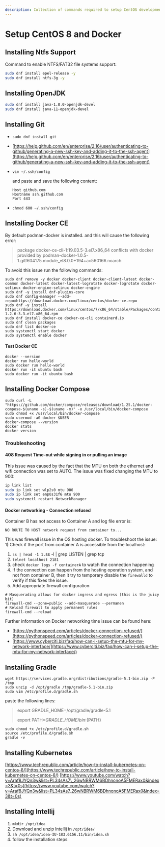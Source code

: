 ```yaml
---
description: Collection of commands required to setup CentOS development environment
---
```


# Setup CentOS 8 and Docker

## Installing Ntfs Support

Command to enable NTFS/FAT32 file systems support: 

```bash
sudo dnf install epel-release -y
sudo dnf install ntfs-3g -y
```

## Installing OpenJDK

```bash
sudo dnf install java-1.8.0-openjdk-devel
sudo dnf install java-11-openjdk-devel
```

## Installing Git

* `sudo dnf install git`
* [https://help.github.com/en/enterprise/2.16/user/authenticating-to-github/generating-a-new-ssh-key-and-adding-it-to-the-ssh-agent](https://help.github.com/en/enterprise/2.16/user/authenticating-to-github/generating-a-new-ssh-key-and-adding-it-to-the-ssh-agent)
* `vim ~/.ssh/config`

  and paste and save the following content:

  ```text
  Host github.com
  Hostname ssh.github.com
  Port 443
  ```

* `chmod 600 ~/.ssh/config`

## Installing Docker CE

By default podman-docker is installed. and this will cause the following error:

> package docker-ce-cli-1:19.03.5-3.el7.x86\_64 conflicts with docker provided by podman-docker-1.0.5-1.gitf604175.module\_el8.0.0+194+ac560166.noarch

To avoid this issue run the following commands:

```text
sudo dnf remove -y docker docker-client docker-client-latest docker-common docker-latest docker-latest-logrotate docker-logrotate docker-selinux docker-engine-selinux docker-engine
sudo dnf -y install dnf-plugins-core
sudo dnf config-manager --add-repo=https://download.docker.com/linux/centos/docker-ce.repo
sudo dnf -y install https://download.docker.com/linux/centos/7/x86_64/stable/Packages/containerd.io-1.2.6-3.3.el7.x86_64.rpm
sudo dnf install docker-ce docker-ce-cli containerd.io
sudo dnf clean packages
sudo dnf list docker-ce
sudo systemctl start docker
sudo systemctl enable docker
```

#### Test Docker CE

```text
docker --version
docker run hello-world
sudo docker run hello-world
docker run -it ubuntu bash
sudo docker run -it ubuntu bash
```

## Installing Docker Compose

```text
sudo curl -L "https://github.com/docker/compose/releases/download/1.25.1/docker-compose-$(uname -s)-$(uname -m)" -o /usr/local/bin/docker-compose
sudo chmod +x /usr/local/bin/docker-compose
sudo usermod -aG docker $USER
docker-compose --version
docker stats
docker version
```

### Troubleshooting

#### 408 Request Time-out while signing in or pulling an image

This issue was caused by the fact that the MTU on both the ethernet and wifi connection was set to AUTO. The issue was fixed changing the MTU to 900:

```bash
ip link list
sudo ip link set wlp2s0 mtu 900
sudo ip link set enp0s31f6 mtu 900
sudo systemctl restart NetworkManager
```

#### Docker networking - Connection refused

Container B has not access to Container A and log file error is: 

`NO ROUTE TO HOST network request from container to...`

This was firewall issue in the OS hosting docker. To troubleshoot the issue: 1\) Check if the port from container A is accessible from the localhost:

1. `ss | head -1 1.`ss -l \| grep LISTEN \| grep tcp
2. `telnet localhost 2181`
3. check `docker logs -f containerA` to watch the connection happening
4. If the connection can happen from the hosting operation system, and not from container B, then it try to temporary disable the `firewalld` to verify if this fixes the issue.
5. Add appropriate firewall configuration

```text
# Masquerading allows for docker ingress and egress (this is the juicy bit)
firewall-cmd --zone=public --add-masquerade --permanen
# Reload firewall to apply permanent rules
firewall-cmd --reload
```

Further information on Docker networking time issue can be found here: 

* [https://pythonspeed.com/articles/docker-connection-refused/](https://pythonspeed.com/articles/docker-connection-refused/)
* [https://www.cyberciti.biz/faq/how-can-i-setup-the-mtu-for-my-network-interface/](https://www.cyberciti.biz/faq/how-can-i-setup-the-mtu-for-my-network-interface/)

## Installing Gradle

```text
wget https://services.gradle.org/distributions/gradle-5.1-bin.zip -P /tmp
sudo unzip -d /opt/gradle /tmp/gradle-5.1-bin.zip
sudo vim /etc/profile.d/gradle.sh
```

paste the following lines:

> export GRADLE\_HOME=/opt/gradle/gradle-5.1
>
> export PATH=${GRADLE\_HOME}/bin:${PATH}

```text
sudo chmod +x /etc/profile.d/gradle.sh
source /etc/profile.d/gradle.sh
gradle -v
```

## Installing Kubernetes

[https://www.techrepublic.com/article/how-to-install-kubernetes-on-centos-8/](https://www.techrepublic.com/article/how-to-install-kubernetes-on-centos-8/) [https://www.youtube.com/watch?v=Araf8JYQn3w&list=PL34sAs7\_26wNBRWM6BDhnonoA5FMERax0&index=3&t=0s](https://www.youtube.com/watch?v=Araf8JYQn3w&list=PL34sAs7_26wNBRWM6BDhnonoA5FMERax0&index=3&t=0s)

## Installing Intellij

1. `mkdir /opt/idea`
2. Download and unzip Intellij in `/opt/idea/`
3. `sh /opt/idea/idea-IU-183.6156.11/bin/idea.sh`
4. follow the installation steps

